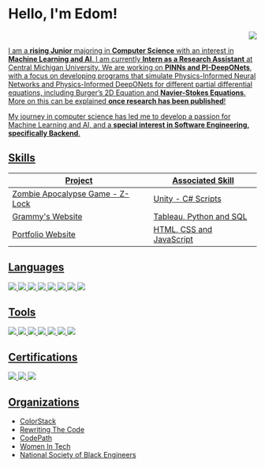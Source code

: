 # Hello, I'm Edom!
<p align="right"><a href="https://www.linkedin.com/in/edombelayneh"><img src="https://img.shields.io/badge/-LinkedIn-0072b1?&style=for-the-badge&logo=linkedin&logoColor=white" /></a</p>

I am a **rising Junior** majoring in **Computer Science** with an interest in **Machine Learning and AI**. I am currently **Intern as a Research Assistant** at Central Michigan University. We are working on **PINNs and PI-DeepONets**, with a focus on developing programs that simulate Physics-Informed Neural Networks and Physics-Informed DeepONets for different partial differential equations, including Burger’s 2D Equation and **Navier-Stokes Equations**. More on this can be explained **once research has been published**!

My journey in computer science has led me to develop a passion for Machine Learning and AI, and a **special interest in Software Engineering, specifically Backend**.

## Skills

| Project                                       | Associated Skill           |
|-----------------------------------------------|----------------------------|
| Zombie Apocalypse Game - Z-Lock               | Unity - C# Scripts         |
| Grammy's Website                              | Tableau, Python and SQL    |
| Portfolio Website                             | HTML, CSS and JavaScript   |


## Languages
<div>
    <img src="https://img.shields.io/badge/-Java-red?&style=for-the-badge&logo=Java&logoColor=white" />
    <img src="https://img.shields.io/badge/-Python-1679A7?&style=for-the-badge&logo=Python&logoColor=white" />
    <img src="https://img.shields.io/badge/-Swift-EF3B2D?&style=for-the-badge&logo=Swift&logoColor=white" />
    <img src="https://img.shields.io/badge/-Html-orange?&style=for-the-badge&logo=html5&logoColor=white" />
    <img src="https://img.shields.io/badge/-CSS-blue?&style=for-the-badge&logo=css3&logoColor=white" />
    <img src="https://img.shields.io/badge/-JavaScript-e8d82a?&style=for-the-badge&logo=javascript&logoColor=white" />
    <img src="https://img.shields.io/badge/-C-5b9bf5?&style=for-the-badge&logo=c&logoColor=white" />
    <img src="https://img.shields.io/badge/-C++-032d69?&style=for-the-badge&logo=cplusplus&logoColor=white" />
</div>

## Tools
<div>
    <img src="https://img.shields.io/badge/-Eclipse-1679A7?&style=for-the-badge&logo=Eclipse&logoColor=white" />
    <img src="https://img.shields.io/badge/-JupyterNotebook-orange?&style=for-the-badge&logo=Jupyter&logoColor=white" />
    <img src="https://img.shields.io/badge/-MySQL-4c20b3?&style=for-the-badge&logo=mysql&logoColor=white" />
    <img src="https://img.shields.io/badge/-VSCode-364559?&style=for-the-badge&logoColor=white" />
    <img src="https://img.shields.io/badge/-XCode-1a529c?&style=for-the-badge&logo=xcode&logoColor=white" />
    <img src="https://img.shields.io/badge/-Arduino-35969c?&style=for-the-badge&logo=arduino&logoColor=white" />
    <img src="https://img.shields.io/badge/-Unity-27292b?&style=for-the-badge&logo=unity&logoColor=white" />
</div>


## Certifications
<div>
<img src="https://img.shields.io/badge/-CyberSecurity Certificate | Google-618dd4?&style=for-the-badge&logo=google&logoColor=white" />
<img src="https://img.shields.io/badge/-Python Specialist | Global Tech Experience-1679A7?&style=for-the-badge&logo=python&logoColor=white" />
<img src="https://img.shields.io/badge/-SQL Specialist | Global Tech Experience-4c20b3?&style=for-the-badge&logo=mysql&logoColor=white" />
</div>

## Organizations
- ColorStack
- Rewriting The Code
- CodePath
- Women In Tech
- National Society of Black Engineers

